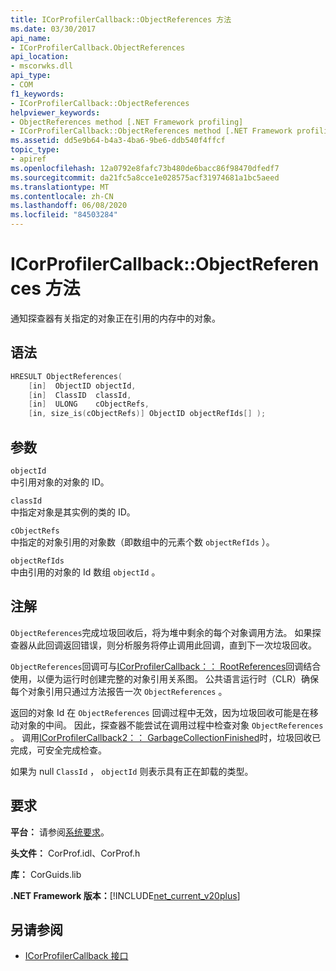 ```yaml
---
title: ICorProfilerCallback::ObjectReferences 方法
ms.date: 03/30/2017
api_name:
- ICorProfilerCallback.ObjectReferences
api_location:
- mscorwks.dll
api_type:
- COM
f1_keywords:
- ICorProfilerCallback::ObjectReferences
helpviewer_keywords:
- ObjectReferences method [.NET Framework profiling]
- ICorProfilerCallback::ObjectReferences method [.NET Framework profiling]
ms.assetid: dd5e9b64-b4a3-4ba6-9be6-ddb540f4ffcf
topic_type:
- apiref
ms.openlocfilehash: 12a0792e8fafc73b480de6bacc86f98470dfedf7
ms.sourcegitcommit: da21fc5a8cce1e028575acf31974681a1bc5aeed
ms.translationtype: MT
ms.contentlocale: zh-CN
ms.lasthandoff: 06/08/2020
ms.locfileid: "84503284"
---
```

# <a name="icorprofilercallbackobjectreferences-method"></a>ICorProfilerCallback::ObjectReferences 方法
通知探查器有关指定的对象正在引用的内存中的对象。  
  
## <a name="syntax"></a>语法  
  
```cpp  
HRESULT ObjectReferences(  
    [in]  ObjectID objectId,  
    [in]  ClassID  classId,  
    [in]  ULONG    cObjectRefs,  
    [in, size_is(cObjectRefs)] ObjectID objectRefIds[] );  
```  
  
## <a name="parameters"></a>参数  
 `objectId`  
 中引用对象的对象的 ID。  
  
 `classId`  
 中指定对象是其实例的类的 ID。  
  
 `cObjectRefs`  
 中指定的对象引用的对象数（即数组中的元素个数 `objectRefIds` ）。  
  
 `objectRefIds`  
 中由引用的对象的 Id 数组 `objectId` 。  
  
## <a name="remarks"></a>注解  
 `ObjectReferences`完成垃圾回收后，将为堆中剩余的每个对象调用方法。 如果探查器从此回调返回错误，则分析服务将停止调用此回调，直到下一次垃圾回收。  
  
 `ObjectReferences`回调可与[ICorProfilerCallback：： RootReferences](icorprofilercallback-rootreferences-method.md)回调结合使用，以便为运行时创建完整的对象引用关系图。 公共语言运行时（CLR）确保每个对象引用只通过方法报告一次 `ObjectReferences` 。  
  
 返回的对象 Id 在 `ObjectReferences` 回调过程中无效，因为垃圾回收可能是在移动对象的中间。 因此，探查器不能尝试在调用过程中检查对象 `ObjectReferences` 。 调用[ICorProfilerCallback2：： GarbageCollectionFinished](icorprofilercallback2-garbagecollectionfinished-method.md)时，垃圾回收已完成，可安全完成检查。  
  
 如果为 null `ClassId` ， `objectId` 则表示具有正在卸载的类型。  
  
## <a name="requirements"></a>要求  
 **平台：** 请参阅[系统要求](../../get-started/system-requirements.md)。  
  
 **头文件：** CorProf.idl、CorProf.h  
  
 **库：** CorGuids.lib  
  
 **.NET Framework 版本：**[!INCLUDE[net_current_v20plus](../../../../includes/net-current-v20plus-md.md)]  
  
## <a name="see-also"></a>另请参阅

- [ICorProfilerCallback 接口](icorprofilercallback-interface.md)
